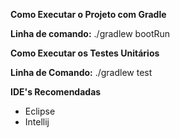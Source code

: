 **Como Executar o Projeto com Gradle**

**Linha de comando:** ./gradlew bootRun


**Como Executar os Testes Unitários**

**Linha de Comando:** ./gradlew test

**IDE's Recomendadas**

- Eclipse
- Intellij